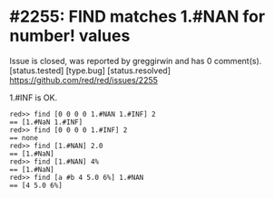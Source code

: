 
#2255: FIND matches 1.#NAN for number! values
================================================================================
Issue is closed, was reported by greggirwin and has 0 comment(s).
[status.tested] [type.bug] [status.resolved]
<https://github.com/red/red/issues/2255>

1.#INF is OK.

```
red>> find [0 0 0 0 1.#NAN 1.#INF] 2
== [1.#NaN 1.#INF]
red>> find [0 0 0 0 1.#INF] 2
== none
red>> find [1.#NAN] 2.0
== [1.#NaN]
red>> find [1.#NAN] 4%
== [1.#NaN]
red>> find [a #b 4 5.0 6%] 1.#NAN
== [4 5.0 6%]
```



